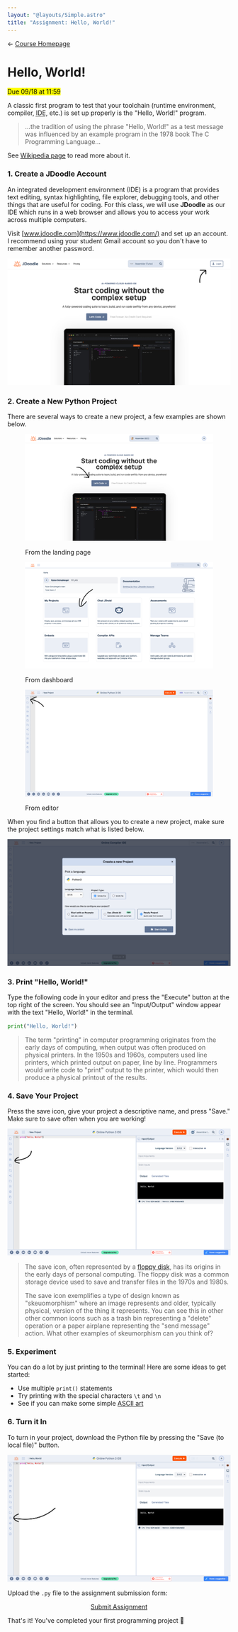 ```yaml
---
layout: "@layouts/Simple.astro"
title: "Assignment: Hello, World!"
---
```


← [Course Homepage](/2024/fall/computer-science)

# Hello, World!

<mark>Due 09/18 at 11:59</mark>

A classic first program to test that your toolchain (runtime environment, compiler, <abbr title="integrated development environment">IDE</abbr>, etc.) is set up properly is the "Hello, World!" program.

> ...the tradition of using the phrase "Hello, World!" as a test message was influenced by an example program in the 1978 book The C Programming Language...

See [Wikipedia page](https://en.wikipedia.org/wiki/%22Hello,_World!%22_program) to read more about it.

### 1. Create a JDoodle Account

An integrated development environment (IDE) is a program that provides text editing, syntax highlighting, file explorer, debugging tools, and other things that are useful for coding. For this class, we will use **JDoodle** as our IDE which runs in a web browser and allows you to access your work across multiple computers.

Visit [www.jdoodle.com](https://www.jdoodle.com/) and set up an account. I recommend using your student Gmail account so you don't have to remember another password.

![](./landing-login.png)

### 2. Create a New Python Project

There are several ways to create a new project, a few examples are shown below.

<figure>

![](./landing-lets-code.png)

<figcaption>From the landing page</figcaption>

</figure>

<figure>

![](./profile-my-projects.png)

<figcaption>From dashboard</figcaption>

</figure>

<figure>

![](./editor-new-project.png)

<figcaption>From editor</figcaption>

</figure>

When you find a button that allows you to create a new project, make sure the project settings match what is listed below.

![](./new-project.png)

### 3. Print "Hello, World!"

Type the following code in your editor and press the "Execute" button at the top right of the screen. You should see an "Input/Output" window appear with the text "Hello, World!" in the terminal.

```python
print("Hello, World!")
```

> The term "printing" in computer programming originates from the early days of computing, when output was often produced on physical printers. In the 1950s and 1960s, computers used line printers, which printed output on paper, line by line. Programmers would write code to "print" output to the printer, which would then produce a physical printout of the results.

### 4. Save Your Project

Press the save icon, give your project a descriptive name, and press "Save." Make sure to save often when you are working!

![](./save-project.png)

> The save icon, often represented by a [floppy disk](https://en.wikipedia.org/wiki/Floppy_disk), has its origins in the early days of personal computing. The floppy disk was a common storage device used to save and transfer files in the 1970s and 1980s.
> 
> The save icon exemplifies a type of design known as "skeuomorphism" where an image represents and older, typically physical, version of the thing it represents. You can see this in other other common icons such as a trash bin representing a "delete" operation or a paper airplane representing the "send message" action. What other examples of skeumorphism can you think of?

### 5. Experiment

You can do a lot by just printing to the terminal! Here are some ideas to get started:

- Use multiple `print()` statements
- Try printing with the special characters `\t` and `\n`
- See if you can make some simple [ASCII art](https://en.wikipedia.org/wiki/ASCII_art)

### 6. Turn it In

To turn in your project, download the Python file by pressing the "Save (to local file)" button.

![](./download.png)

Upload the `.py` file to the assignment submission form:

<p style="text-align:center"><a href="https://docs.google.com/forms/d/e/1FAIpQLSfzWOLGeGBT8trx3xkOuYoUNKdoAcEuVYghNHSwQDspnpwv5g/viewform?usp=sf_link" target="_blank" class="button">Submit Assignment</a></p>

That's it! You've completed your first programming project 🎉